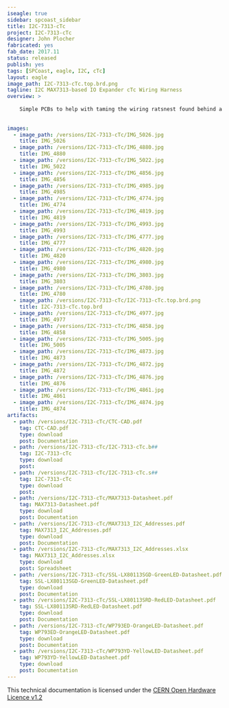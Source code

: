 ```yaml
---
iseagle: true
sidebar: spcoast_sidebar
title: I2C-7313-cTc
project: I2C-7313-cTc
designer: John Plocher
fabricated: yes
fab_date: 2017.11
status: released
publish: yes
tags: [SPCoast, eagle, I2C, cTc]
layout: eagle
image_path: I2C-7313-cTc.top.brd.png
tagline: I2C MAX7313-based IO Expander cTc Wiring Harness
overview: >
    
    Simple PCBs to help with taming the wiring ratsnest found behind a CTC machine's panels by concentrating the majority of LEDs and Switches directly on a PCB.
    
    
images:
  - image_path: /versions/I2C-7313-cTc/IMG_5026.jpg
    title: IMG_5026
  - image_path: /versions/I2C-7313-cTc/IMG_4880.jpg
    title: IMG_4880
  - image_path: /versions/I2C-7313-cTc/IMG_5022.jpg
    title: IMG_5022
  - image_path: /versions/I2C-7313-cTc/IMG_4856.jpg
    title: IMG_4856
  - image_path: /versions/I2C-7313-cTc/IMG_4985.jpg
    title: IMG_4985
  - image_path: /versions/I2C-7313-cTc/IMG_4774.jpg
    title: IMG_4774
  - image_path: /versions/I2C-7313-cTc/IMG_4819.jpg
    title: IMG_4819
  - image_path: /versions/I2C-7313-cTc/IMG_4993.jpg
    title: IMG_4993
  - image_path: /versions/I2C-7313-cTc/IMG_4777.jpg
    title: IMG_4777
  - image_path: /versions/I2C-7313-cTc/IMG_4820.jpg
    title: IMG_4820
  - image_path: /versions/I2C-7313-cTc/IMG_4980.jpg
    title: IMG_4980
  - image_path: /versions/I2C-7313-cTc/IMG_3803.jpg
    title: IMG_3803
  - image_path: /versions/I2C-7313-cTc/IMG_4780.jpg
    title: IMG_4780
  - image_path: /versions/I2C-7313-cTc/I2C-7313-cTc.top.brd.png
    title: I2C-7313-cTc.top.brd
  - image_path: /versions/I2C-7313-cTc/IMG_4977.jpg
    title: IMG_4977
  - image_path: /versions/I2C-7313-cTc/IMG_4858.jpg
    title: IMG_4858
  - image_path: /versions/I2C-7313-cTc/IMG_5005.jpg
    title: IMG_5005
  - image_path: /versions/I2C-7313-cTc/IMG_4873.jpg
    title: IMG_4873
  - image_path: /versions/I2C-7313-cTc/IMG_4872.jpg
    title: IMG_4872
  - image_path: /versions/I2C-7313-cTc/IMG_4876.jpg
    title: IMG_4876
  - image_path: /versions/I2C-7313-cTc/IMG_4861.jpg
    title: IMG_4861
  - image_path: /versions/I2C-7313-cTc/IMG_4874.jpg
    title: IMG_4874
artifacts:
  - path: /versions/I2C-7313-cTc/CTC-CAD.pdf
    tag: CTC-CAD.pdf
    type: download
    post: Documentation
  - path: /versions/I2C-7313-cTc/I2C-7313-cTc.b##
    tag: I2C-7313-cTc
    type: download
    post: 
  - path: /versions/I2C-7313-cTc/I2C-7313-cTc.s##
    tag: I2C-7313-cTc
    type: download
    post: 
  - path: /versions/I2C-7313-cTc/MAX7313-Datasheet.pdf
    tag: MAX7313-Datasheet.pdf
    type: download
    post: Documentation
  - path: /versions/I2C-7313-cTc/MAX7313_I2C_Addresses.pdf
    tag: MAX7313_I2C_Addresses.pdf
    type: download
    post: Documentation
  - path: /versions/I2C-7313-cTc/MAX7313_I2C_Addresses.xlsx
    tag: MAX7313_I2C_Addresses.xlsx
    type: download
    post: Spreadsheet
  - path: /versions/I2C-7313-cTc/SSL-LX80113SGD-GreenLED-Datasheet.pdf
    tag: SSL-LX80113SGD-GreenLED-Datasheet.pdf
    type: download
    post: Documentation
  - path: /versions/I2C-7313-cTc/SSL-LX80113SRD-RedLED-Datasheet.pdf
    tag: SSL-LX80113SRD-RedLED-Datasheet.pdf
    type: download
    post: Documentation
  - path: /versions/I2C-7313-cTc/WP793ED-OrangeLED-Datasheet.pdf
    tag: WP793ED-OrangeLED-Datasheet.pdf
    type: download
    post: Documentation
  - path: /versions/I2C-7313-cTc/WP793YD-YellowLED-Datasheet.pdf
    tag: WP793YD-YellowLED-Datasheet.pdf
    type: download
    post: Documentation
---
```



This technical documentation is licensed under the [CERN Open Hardware Licence v1.2](http://www.ohwr.org/attachments/2388/cern_ohl_v_1_2.txt)
